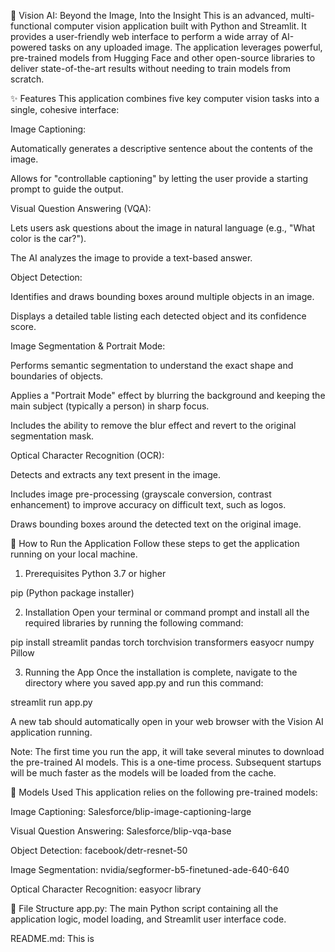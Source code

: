 🧿 Vision AI: Beyond the Image, Into the Insight
This is an advanced, multi-functional computer vision application built with Python and Streamlit. It provides a user-friendly web interface to perform a wide array of AI-powered tasks on any uploaded image. The application leverages powerful, pre-trained models from Hugging Face and other open-source libraries to deliver state-of-the-art results without needing to train models from scratch.

✨ Features
This application combines five key computer vision tasks into a single, cohesive interface:

Image Captioning:

Automatically generates a descriptive sentence about the contents of the image.

Allows for "controllable captioning" by letting the user provide a starting prompt to guide the output.

Visual Question Answering (VQA):

Lets users ask questions about the image in natural language (e.g., "What color is the car?").

The AI analyzes the image to provide a text-based answer.

Object Detection:

Identifies and draws bounding boxes around multiple objects in an image.

Displays a detailed table listing each detected object and its confidence score.

Image Segmentation & Portrait Mode:

Performs semantic segmentation to understand the exact shape and boundaries of objects.

Applies a "Portrait Mode" effect by blurring the background and keeping the main subject (typically a person) in sharp focus.

Includes the ability to remove the blur effect and revert to the original segmentation mask.

Optical Character Recognition (OCR):

Detects and extracts any text present in the image.

Includes image pre-processing (grayscale conversion, contrast enhancement) to improve accuracy on difficult text, such as logos.

Draws bounding boxes around the detected text on the original image.

🚀 How to Run the Application
Follow these steps to get the application running on your local machine.

1. Prerequisites
Python 3.7 or higher

pip (Python package installer)

2. Installation
Open your terminal or command prompt and install all the required libraries by running the following command:

pip install streamlit pandas torch torchvision transformers easyocr numpy Pillow

3. Running the App
Once the installation is complete, navigate to the directory where you saved app.py and run this command:

streamlit run app.py

A new tab should automatically open in your web browser with the Vision AI application running.

Note: The first time you run the app, it will take several minutes to download the pre-trained AI models. This is a one-time process. Subsequent startups will be much faster as the models will be loaded from the cache.

🤖 Models Used
This application relies on the following pre-trained models:

Image Captioning: Salesforce/blip-image-captioning-large

Visual Question Answering: Salesforce/blip-vqa-base

Object Detection: facebook/detr-resnet-50

Image Segmentation: nvidia/segformer-b5-finetuned-ade-640-640

Optical Character Recognition: easyocr library

📂 File Structure
app.py: The main Python script containing all the application logic, model loading, and Streamlit user interface code.

README.md: This is 